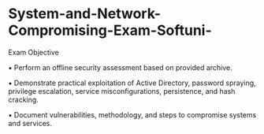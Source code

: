 # System-and-Network-Compromising-Exam-Softuni-
Exam Objective 

▪ Perform an offline security assessment based on provided archive.

▪ Demonstrate practical exploitation of Active Directory, password spraying, privilege escalation, service misconfigurations, persistence, and hash cracking.
 
▪ Document vulnerabilities, methodology, and steps to compromise systems and services.
